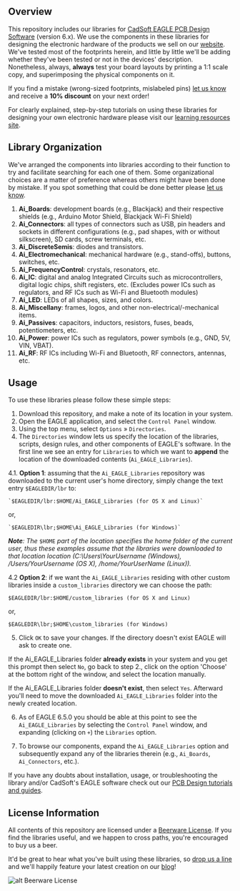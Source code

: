 Overview
---
This repository includes our libraries for [CadSoft EAGLE PCB Design Software][1] (version 6.x). We use the components in these libraries for designing the electronic hardware of the products we sell on our [website][2]. We've tested most of the footprints herein, and little by little we'll be adding whether they've been tested or not in the devices' description. Nonetheless, always, **always** test your board layouts by printing a 1:1 scale copy, and superimposing the physical components on it. 

If you find a mistake (wrong-sized footprints, mislabeled pins) [let us know][4] and receive a **10% discount** on your next order! 

For clearly explained, step-by-step tutorials on using these libraries for designing your own electronic hardware please visit our [learning resources site][3].

Library Organization
---
We've arranged the components into libraries according to their function to try and facilitate searching for each one of them.  Some organizational choices are a matter of preference whereas others might have been done by mistake.  If you spot something that could be done better please [let us know][4].

1. **Ai_Boards**: development boards (e.g., Blackjack) and their respective shields (e.g., Arduino Motor Shield, Blackjack Wi-Fi Shield)
2. **Ai_Connectors**: all types of connectors such as USB, pin headers and sockets in different configurations (e.g., pad shapes, with or without silkscreen), SD cards, screw terminals, etc.
3. **Ai_DiscreteSemis**: diodes and transistors.
4. **Ai_Electromechanical**: mechanical hardware (e.g., stand-offs), buttons, switches, etc. 
5. **Ai_FrequencyControl**: crystals, resonators, etc.
6. **Ai_IC**: digital and analog Integrated Circuits such as microcontrollers, digital logic chips, shift registers, etc. (Excludes power ICs such as regulators, and RF ICs such as Wi-Fi and Bluetooth modules)
7. **Ai_LED**: LEDs of all shapes, sizes, and colors.
8. **Ai_Miscellany**: frames, logos, and other non-electrical/-mechanical items.
9. **Ai_Passives**: capacitors, inductors, resistors, fuses, beads, potentiometers, etc.
10. **Ai_Power**: power ICs such as regulators, power symbols (e.g., GND, 5V, VIN, VBAT).
11. **Ai_RF**: RF ICs including Wi-Fi and Bluetooth, RF connectors, antennas, etc.

Usage
---
To use these libraries please follow these simple steps:

1. Download this repository, and make a note of its location in your system.
2. Open the EAGLE application, and select the `Control Panel` window.
3. Using the top menu, select `Options` » `Directories`.
4. The `Directories` window lets us specify the location of the libraries, scripts, design rules, and other components of EAGLE's software.  In the first line we see an entry for `Libraries` to which we want to **append** the location of the downloaded contents (`Ai_EAGLE_Libraries`).
  
  4.1. **Option 1**: assuming that the `Ai_EAGLE_Libraries` repository was downloaded to the current user's home directory, simply change the text entry `$EAGLEDIR/lbr` to:
    
    `$EAGLEDIR/lbr:$HOME/Ai_EAGLE_Libraries (for OS X and Linux)`
  
  or,
  
    `$EAGLEDIR\lbr;$HOME\Ai_EAGLE_Libraries (for Windows)`

  _**Note**: The_ `$HOME` _part of the location specifies the home folder of the current user, thus these examples assume that the libraries were downloaded to that location location (C:\Users\YourUsername (Windows), /Users/YourUsername (OS X), /home/YourUserName (Linux))._
  
  4.2 **Option 2**: if we want the `Ai_EAGLE_Libraries` residing with other custom libraries inside a `custom_libraries` directory we can choose the path:
    
  `$EAGLEDIR/lbr:$HOME/custom_libraries (for OS X and Linux)`
  
  or,
  
  `$EAGLEDIR\lbr;$HOME\custom_libraries (for Windows)`

5. Click `OK` to save your changes. If the directory doesn't exist EAGLE will ask to create one.  

  If the Ai_EAGLE_Libraries folder **already exists** in your system and you get this prompt then select `No`, go back to step 2., click on the option 'Choose' at the bottom right of the window, and select the location manually.  

  If the Ai_EAGLE_Libraries folder **doesn't exist**, then select `Yes`. Afterward you'll need to move the downloaded `Ai_EAGLE_Libraries` folder into the newly created location.

6. As of EAGLE 6.5.0 you should be able at this point to see the `Ai_EAGLE_Libraries` by selecting the `Control Panel` window, and expanding (clicking on `+`) the `Libraries` option.

7. To browse our components, expand the `Ai_EAGLE_Libraries` option and subsequently expand any of the libraries therein (e.g., `Ai_Boards`, `Ai_Connectors`, etc.).

If you have any doubts about installation, usage, or troubleshooting the library and/or CadSoft's EAGLE software check out our [PCB Design tutorials and guides][3].

License Information
---
All contents of this repository are licensed under a [Beerware License](http://en.wikipedia.org/wiki/Beerware).  If you find the libraries useful, and we happen to cross paths, you're encouraged to buy us a beer.

It'd be great to hear what you've built using these libraries, so [drop us a line][4] and we'll happily feature your latest creation on our [blog][5]!

![alt Beerware License](http://upload.wikimedia.org/wikipedia/commons/d/d5/BeerWare_Logo.svg)

[1]: http://www.cadsoftusa.com/ "CadSoft EAGLE PCB Design Sofware"
[2]: http://www.acrobotic.com/ "Acrobotic Homepage"
[3]: http://learn.acrobotic.com/eagle "Acrobotic EAGLE Tutorials"
[4]: http://acrobotic.com/contacts/ "Contact Acrobotic"
[5]: http://blog.acrobotic.com/ "Acrobotic Blog"
